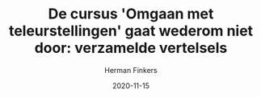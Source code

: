 ---
title: "De cursus 'Omgaan met teleurstellingen' gaat wederom niet door: verzamelde vertelsels"
author: "Herman Finkers"
isbn: ""
isbn13: "9789400400023"
rating: "4"
publisher: "Thomas Rap"
pages: "286"
publishYear: "2012"
read: "2020"
goodreads_id: "14062267"
language: "nl"
date: "2020-11-15"
---